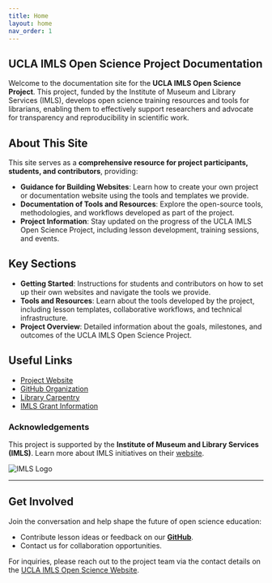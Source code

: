 ```yaml
---
title: Home
layout: home
nav_order: 1
---
```


## UCLA IMLS Open Science Project Documentation

Welcome to the documentation site for the **UCLA IMLS Open Science Project**. This project, funded by the Institute of Museum and Library Services (IMLS), develops open science training resources and tools for librarians, enabling them to effectively support researchers and advocate for transparency and reproducibility in scientific work.

## About This Site

This site serves as a **comprehensive resource for project participants, students, and contributors**, providing:

- **Guidance for Building Websites**: Learn how to create your own project or documentation website using the tools and templates we provide.
- **Documentation of Tools and Resources**: Explore the open-source tools, methodologies, and workflows developed as part of the project.
- **Project Information**: Stay updated on the progress of the UCLA IMLS Open Science Project, including lesson development, training sessions, and events.

## Key Sections

- **Getting Started**: Instructions for students and contributors on how to set up their own websites and navigate the tools we provide.
- **Tools and Resources**: Learn about the tools developed by the project, including lesson templates, collaborative workflows, and technical infrastructure.
- **Project Overview**: Detailed information about the goals, milestones, and outcomes of the UCLA IMLS Open Science Project.

## Useful Links

- [Project Website](https://ucla-imls-open-sci.info/)
- [GitHub Organization](https://github.com/ucla-imls-open-sci)
- [Library Carpentry](https://librarycarpentry.org/)
- [IMLS Grant Information](https://www.imls.gov/grants/awarded/re-252335-ols-22)

### Acknowledgements
This project is supported by the **Institute of Museum and Library Services (IMLS)**. Learn more about IMLS initiatives on their [website](https://www.imls.gov).

![IMLS Logo](https://www.imls.gov/sites/default/files/imls_logo_2c.jpg)

---

## **Get Involved**

Join the conversation and help shape the future of open science education:
- Contribute lesson ideas or feedback on our **[GitHub](https://github.com/ucla-imls-open-sci)**.
- Contact us for collaboration opportunities.

For inquiries, please reach out to the project team via the contact details on the [UCLA IMLS Open Science Website](https://ucla-imls-open-sci.info/).
